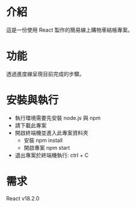 # 介紹

這是一份使用 React 製作的簡易線上購物車結帳專案。

# 功能

透過進度線呈現目前完成的步驟。

# 安裝與執行

- 執行環境需要先安裝 node.js 與 npm
- 請下載此專案
- 開啟終端機並進入此專案資料夾
  - 安裝 npm install
  - 開啟專案 npm start
- 退出專案於終端機執行: ctrl + C

# 需求

React v18.2.0
